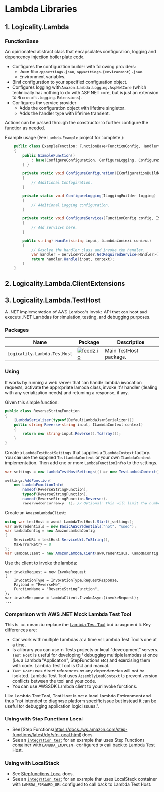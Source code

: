 # Lambda Libraries

## 1. Logicality.Lambda

### FunctionBase

An opinionated abstract class that encapsulates configuration, logging and
dependency injection boiler plate code.

- Configures the configuration builder with following providers:
  - Json file: `appsettings.json`, `appsettings.{environment}.json`.
  - Environment variables.
- Bind configuration to your specified configuration object.
- Configures logging with `Amazon.Lambda.Logging.AspNetCore` (which technically
  has nothing to do with ASP.NET core, but is just an extension to
  `Microsoft.Logging.Extensions`).
- Configures the service provider
  - Adds the configuration object with lifetime singleton.
  - Adds the handler type with lifetime transient.

Actions can be passed through the constructor to further configure the function
as needed.

Example usage (See `Lambda.Example` project for complete ):

```csharp
    public class ExampleFunction: FunctionBase<FunctionConfig, Handler>
    {
        public ExampleFunction() 
            : base(ConfigureConfiguration, ConfigureLogging, ConfigureServices)
        { }

        private static void ConfigureConfiguration(IConfigurationBuilder configuration)
        {
            // Additional Confogiration. 
        }

        private static void ConfigureLogging(ILoggingBuilder logging)
        {
            // Additional Logging configuration. 
        }

        private static void ConfigureServices(FunctionConfig config, IServiceCollection services)
        {
            // Add services here.
        }

        public string? Handle(string input, ILambdaContext context)
        {
            // Resolve the handler class and invoke the handler.
            var handler = ServiceProvider.GetRequiredService<Handler>();
            return handler.Handle(input, context);
        }
    }
```

## 2. Logicality.Lambda.ClientExtensions

## 3. Logicality.Lambda.TestHost

A .NET implementation of AWS Lambda's Invoke API that can host and execute .NET Lambdas
for simulation, testing, and debugging purposes.

### Packages

| Name | Package | Description |
|---|---|---|
| `Logicality.Lambda.TestHost` | [![feedz.io][p1]][d1] | Main TestHost package. |

### Using

It works by running a web server that can handle lambda invocation requests,
activate the appropriate lambda class, invoke it's handler (dealing with any
serialization needs) and returning a response, if any.

Given this simple function:

```csharp
public class ReverseStringFunction
{
    [LambdaSerializer(typeof(DefaultLambdaJsonSerializer))]
    public string Reverse(string input, ILambdaContext context)
    {
        return new string(input.Reverse().ToArray());
    }
}
```

Create a `LambdaTestHostSettings` that supplies a `ILambdaContext` factory. You
can use the supplied `TestLambdaContext` or your own `ILambdaContext`
implementation. Then add one or more `LambdaFunctionInfo`s to the settings.

```csharp
var settings = new LambdaTestHostSettings(() => new TestLambdaContext());

settings.AddFunction(
    new LambdaFunctionInfo(
        nameof(ReverseStringFunction),
        typeof(ReverseStringFunction),
        nameof(ReverseStringFunction.Reverse)).
        reservedConcurrency: 1); // Optional: This will limit the number of concurrent invocations
```

Create an `AmazonLambdaClient`:

```csharp
using var testHost = await LambdaTestHost.Start(_settings);
var awsCredentials = new BasicAWSCredentials("not", "used");
var lambdaConfig = new AmazonLambdaConfig
{
    ServiceURL = testHost.ServiceUrl.ToString(),
    MaxErrorRetry = 0
};
var lambdaClient = new AmazonLambdaClient(awsCredentials, lambdaConfig);
```

Use the client to invoke the lambda:

```
var invokeRequest = new InvokeRequest
{
    InvocationType = InvocationType.RequestResponse,
    Payload = "ReverseMe",
    FunctionName = "ReverseStringFunction",
};
var invokeResponse = lambdaClient.InvokeAsync(invokeRequest);
...
```

### Comparison with AWS .NET Mock Lambda Test Tool

This is not meant to replace the [Lambda Test Tool][lambda-test-tool] but to augment it.
Key differences are:

- Can work with multiple Lambdas at a time vs Lambda Test Tool's one at a time.
- Is a library you can use in Tests projects or local "development" servers. 
  `Test Host` is useful for developing / debugging multiple lambdas at once 
  (i.e. a Lambda "Application", StepFunctions   etc) and exercising them 
  with code. Lambda Test Tool is GUI and manual.
- `Test Host` uses direct references so any dependencies will not be isolated. Lambda Test Tool
  uses `AssemblyLoadContext` to prevent version conflicts between the tool and your code. 
- You can use AWSSDK Lambda client to your invoke functions.

Like Lambda Test Tool, Test Host is not a local Lambda Environment and thus "not
intended to diagnose platform specific issue but instead it can be useful for
debugging application logic issues.".

### Using with Step Functions Local

- See [Step Functions(https://docs.aws.amazon.com/step-functions/latest/dg/sfn-local.html) docs. 
- See an [`integration test`](test/Lambda.TestHost.Tests/StepFunctionsIntegrationTests.cs) for an example
  that uses Step Functions container with `LAMBDA_ENDPOINT` configured to call back to Lambda Test Host.

### Using with LocalStack

- See [Stepfunctions Local](https://docs.aws.amazon.com/step-functions/latest/dg/sfn-local.html) docs.
- See an [`integration test`](test/Lambda.TestHost.Tests/StepFunctionsIntegrationTests.cs) for an example
  that uses LocalStack container with `LAMBDA_FORWARD_URL` configued to call back to Lambda Test Host.

[p1]: https://img.shields.io/badge/endpoint.svg?url=https%3A%2F%2Ff.feedz.io%2Flogicality%2Fpublic%2Fshield%2FLogicality.AWS.Lambda.TestHost%2Fstable
[d1]: https://f.feedz.io/logicality/public/nuget/index.json
[lambda-test-tool]: https://github.com/aws/aws-lambda-dotnet/tree/master/Tools/LambdaTestTool
